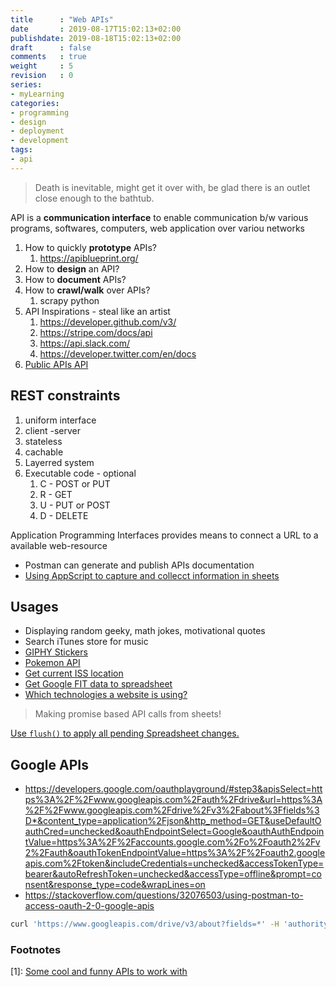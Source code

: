 ```yaml
---
title      : "Web APIs"
date       : 2019-08-17T15:02:13+02:00
publishdate: 2019-08-18T15:02:13+02:00
draft      : false
comments   : true
weight     : 5
revision   : 0
series:
- myLearning
categories:
- programming
- design
- deployment
- development
tags:
- api
---
```


> Death is inevitable, might get it over with, be glad there is an outlet close enough to the bathtub.

API is a **communication interface** to enable communication b/w various programs, softwares, computers, web application over variou networks

1. How to quickly **prototype** APIs?
   1. https://apiblueprint.org/
2. How to **design** an API?
3. How to **document** APIs?
4. How to **crawl/walk** over APIs?
   1. scrapy python
5. API Inspirations - steal like an artist
   1. https://developer.github.com/v3/
   2. https://stripe.com/docs/api
   3. https://api.slack.com/
   4. https://developer.twitter.com/en/docs
6. [Public APIs API](https://api.publicapis.org/entries)

## REST constraints

1. uniform interface
2. client -server
3. stateless
4. cachable
5. Layerred system
6. Executable code - optional
   1. C - POST or PUT
   2. R - GET
   3. U - PUT or POST
   4. D - DELETE

Application Programming Interfaces provides means to connect a URL to a available web-resource

* Postman can generate and publish APIs documentation
* [Using AppScript to capture and collecct information in sheets](https://developers.google.com/apps-script/guides/services/external)

## Usages

* Displaying random geeky, math jokes, motivational quotes
* Search iTunes store for music
* [GIPHY Stickers](https://developers.giphy.com/docs/api)
* [Pokemon API](https://pokeapi.co/)
* [Get current ISS location](http://open-notify.org/Open-Notify-API/ISS-Location-Now/)
* [Get Google FIT data to spreadsheet](https://ithoughthecamewithyou.com/post/export-google-fit-daily-steps-to-a-google-sheet)
* [Which technologies a website is using?](https://www.wappalyzer.com/)

> Making promise based API calls from sheets!

[Use `flush()` to apply all pending Spreadsheet changes.](https://developers.google.com/apps-script/reference/spreadsheet/spreadsheet-app#flush)

## Google APIs

* https://developers.google.com/oauthplayground/#step3&apisSelect=https%3A%2F%2Fwww.googleapis.com%2Fauth%2Fdrive&url=https%3A%2F%2Fwww.googleapis.com%2Fdrive%2Fv3%2Fabout%3Ffields%3D*&content_type=application%2Fjson&http_method=GET&useDefaultOauthCred=unchecked&oauthEndpointSelect=Google&oauthAuthEndpointValue=https%3A%2F%2Faccounts.google.com%2Fo%2Foauth2%2Fv2%2Fauth&oauthTokenEndpointValue=https%3A%2F%2Foauth2.googleapis.com%2Ftoken&includeCredentials=unchecked&accessTokenType=bearer&autoRefreshToken=unchecked&accessType=offline&prompt=consent&response_type=code&wrapLines=on
* https://stackoverflow.com/questions/32076503/using-postman-to-access-oauth-2-0-google-apis

```sh
curl 'https://www.googleapis.com/drive/v3/about?fields=*' -H 'authority: www.googleapis.com' -H 'pragma: no-cache' -H 'cache-control: no-cache' -H 'accept: application/json, text/plain, */*' -H 'origin: http://localhost:3000' -H 'authorization: https://www.googleapis.com/drive/v3/about' -H 'sec-fetch-dest: empty' -H 'user-agent: Mozilla/5.0 (X11; Linux x86_64) AppleWebKit/537.36 (KHTML, like Gecko) Chrome/80.0.3987.149 Safari/537.36' -H 'sec-fetch-site: cross-site' -H 'sec-fetch-mode: cors' -H 'referer: https://www.googleapis.com/' -H 'accept-language: en-US,en;q=0.9' --compressed
```

### Footnotes

[1]: [Some cool and funny APIs to work with](https://github.com/benlcollins/apps_script_apis)
[^2]:
